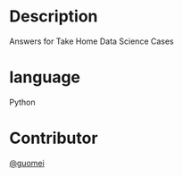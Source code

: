 # Description
Answers for Take Home Data Science Cases 


# language 
Python 

# Contributor
[@guomei](https://github.com/Top1meimei)
